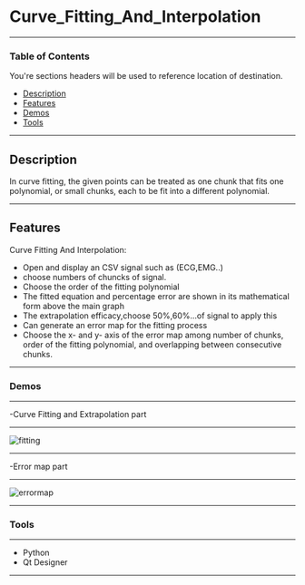 # Curve_Fitting_And_Interpolation
---
### Table of Contents
You're sections headers will be used to reference location of destination.

- [Description](#Description)
- [Features](#Features)
- [Demos](#Demos)
- [Tools](#Tools)
---

## Description

In curve fitting, the given points can be treated as one chunk that fits one polynomial, or small chunks, each to be fit into a
different polynomial. 

---

## Features

Curve Fitting And Interpolation: 

- Open and display an CSV signal such as (ECG,EMG..)
- choose numbers of chuncks of signal.
- Choose the order of the fitting polynomial 
- The fitted equation and percentage error are shown in its mathematical form above the main graph
- The extrapolation efficacy,choose 50%,60%...of signal to apply this
- Can generate an error map for the fitting process 
- Choose the x- and y- axis of the error map among number of chunks, order of the fitting polynomial, and overlapping between consecutive chunks.

---
### Demos
---
-Curve Fitting and Extrapolation part

---
![fitting](https://user-images.githubusercontent.com/61379163/166127192-329ea994-d20d-4e94-8e4c-0299cca20a3e.gif)

----
-Error map part

---
![errormap](https://user-images.githubusercontent.com/61379163/166127198-701c64a1-403c-48be-bf65-38e7ccdc3588.gif)


----
### Tools
----
- Python
- Qt Designer
----
